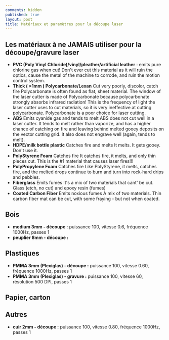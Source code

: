 ```yaml
---
comments: hidden
published: true
layout: post
title: Matériaux et paramètres pour la découpe laser
---
```

## Les matériaux à ne JAMAIS utiliser pour la découpe/gravure laser

* **PVC (Poly Vinyl Chloride)/vinyl/pleather/artificial leather** : emits pure chlorine gas when cut! 	Don't ever cut this material as it will ruin the optics, cause the metal of the machine to corrode, and ruin the motion control system.
* **Thick ( >1mm ) Polycarbonate/Lexan** 	Cut very poorly, discolor, catch fire 	Polycarbonate is often found as flat, sheet material. The window of the laser cutter is made of Polycarbonate because polycarbonate strongly absorbs infrared radiation! This is the frequency of light the laser cutter uses to cut materials, so it is very ineffective at cutting polycarbonate. Polycarbonate is a poor choice for laser cutting.
* **ABS** 	Emits cyanide gas and tends to melt 	ABS does not cut well in a laser cutter. It tends to melt rather than vaporize, and has a higher chance of catching on fire and leaving behind melted gooey deposits on the vector cutting grid. It also does not engrave well (again, tends to melt).
* **HDPE/milk bottle plastic** 	Catches fire and melts 	It melts. It gets gooey. Don't use it.
* **PolyStyrene Foam** 	Catches fire 	It catches fire, it melts, and only thin pieces cut. This is the #1 material that causes laser fires!!!
* **PolyPropylene Foam** 	Catches fire 	Like PolyStyrene, it melts, catches fire, and the melted drops continue to burn and turn into rock-hard drips and pebbles.
* **Fiberglass** 	Emits fumes 	It's a mix of two materials that cant' be cut. Glass (etch, no cut) and epoxy resin (fumes)
* **Coated Carbon Fiber** 	Emits noxious fumes 	A mix of two materials. Thin carbon fiber mat can be cut, with some fraying - but not when coated. 

## Bois

* **medium 3mm - découpe :** puissance 100, vitesse 0.6, fréquence 1000Hz, passes 1
* **peuplier 8mm - découpe :** 

## Plastiques

* **PMMA 3mm (Plexiglas) - découpe :** puissance 100, vitesse 0.60, fréquence 1000Hz, passes 1
* **PMMA 3mm (Plexiglas) - gravure :** puissance 100, vitesse 60, résolution 500 DPI, passes 1

## Papier, carton

## Autres

* **cuir 2mm - découpe :** puissance 100, vitesse 0.80, fréquence 1000Hz, passes 1